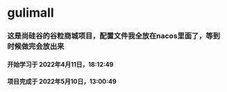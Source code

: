 # gulimall
### 这是尚硅谷的谷粒商城项目，配置文件我全放在nacos里面了，等到时候做完会放出来
#### 开始学习于 2022‎年‎4‎月‎11‎日，‏‎18:12:49
#### 项目完成于 2022‎年‎5‎月‎10‎日，‏‎13:00:49